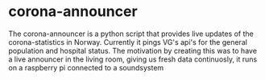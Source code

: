 # corona-announcer

The corona-announcer is a python script that provides live updates of the corona-statistics in Norway. Currently it pings VG's
api's for the general population and hospital status. The motivation by creating this was to have a live announcer in the living
room, giving us fresh data continuosly, it runs on a raspberry pi connected to a soundsystem
